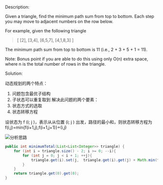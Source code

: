 Description:

Given a triangle, find the minimum path sum from top to bottom. Each step you may move to adjacent numbers on the row below.

For example, given the following triangle
>[
     [2],
    [3,4],
   [6,5,7],
  [4,1,8,3]
]

The minimum path sum from top to bottom is 11 (i.e., 2 + 3 + 5 + 1 = 11).

Note:
Bonus point if you are able to do this using only O(n) extra space, where n is the total number of rows in the triangle.

Solution:

动态规划的两个特点：
1. 问题包含最优子结构
2. 子状态可以重复取到
解决此问题的两个要素：
1. 状态方式的选取
2. 状态转移方程

设状态为 f (i; j )，表示从从位置 (i; j ) 出发，路径的最小和，则状态转移方程为
f(i,j)=min{f(i+1,j),f(i+1,j+1)}+(i,j)

![分析思路](http://7xnyvm.com1.z0.glb.clouddn.com/LeetCode-120.jpg)

```java
public int minimumTotal(List<List<Integer>> triangle) {
    for (int i = triangle.size() - 2; i >= 0; --i){
        for (int j = 0; j < i + 1; ++j){
            triangle.get(i).set(j,  triangle.get(i).get(j) + Math.min(triangle.get(i+1).get(j), triangle.get(i+1).get(j+1)) );
        }
    }
    return triangle.get(0).get(0);
}
```

